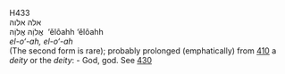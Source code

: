 <body>
  <p>H433<br>  אלהּ    אלוהּ  <br> אֱלוַֹהּ  אֱלוַֹהּ  ‎  ‘ĕlôahh  ‘ĕlôahh  <br><i>el-o‘-ah,</i> <i>el-o‘-ah </i><br>(The second form is rare); probably prolonged (emphatically) from <a href="h0410.htm">410</a>  a <i>deity</i> or the <i>deity</i>: - God, god. See <a href="h0430.htm">430</a> <br></p>
 </body>